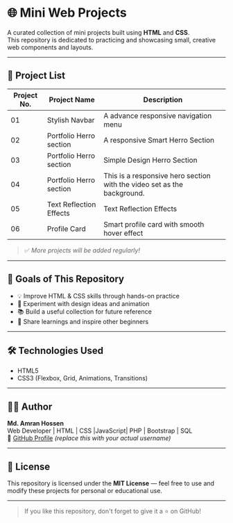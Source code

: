 # 🌐 Mini Web Projects

A curated collection of mini projects built using **HTML** and **CSS**.  
This repository is dedicated to practicing and showcasing small, creative web components and layouts.

---

## 📁 Project List

| Project No. | Project Name          | Description                            |
|-------------|-----------------------|----------------------------------------|
| 01          | Stylish Navbar     | A advance responsive navigation menu     |
| 02          | Portfolio Herro section | A responsive Smart Herro Section |
| 03          | Portfolio Herro section | Simple Design Herro Section |
| 04          | Portfolio Herro section | This is a responsive hero section with the video set as the background. |
| 05          | Text Reflection Effects | Text Reflection Effects |
| 06          | Profile Card | Smart profile card with smooth hover effect |

> ✅ *More projects will be added regularly!*

---

## 🎯 Goals of This Repository

- 💡 Improve HTML & CSS skills through hands-on practice  
- 🎨 Experiment with design ideas and animation  
- 📚 Build a useful collection for future reference  
- 🚀 Share learnings and inspire other beginners

---

## 🛠️ Technologies Used

- HTML5
- CSS3 (Flexbox, Grid, Animations, Transitions)

---

## 👨‍💻 Author

**Md. Amran Hossen**  
Web Developer | HTML | CSS |JavaScript| PHP | Bootstrap | SQL  
🔗 [GitHub Profile](https://github.com/amranwebdev1) *(replace this with your actual username)*

---

## 📜 License

This repository is licensed under the **MIT License** — feel free to use and modify these projects for personal or educational use.

---

> If you like this repository, don't forget to give it a ⭐️ on GitHub!
